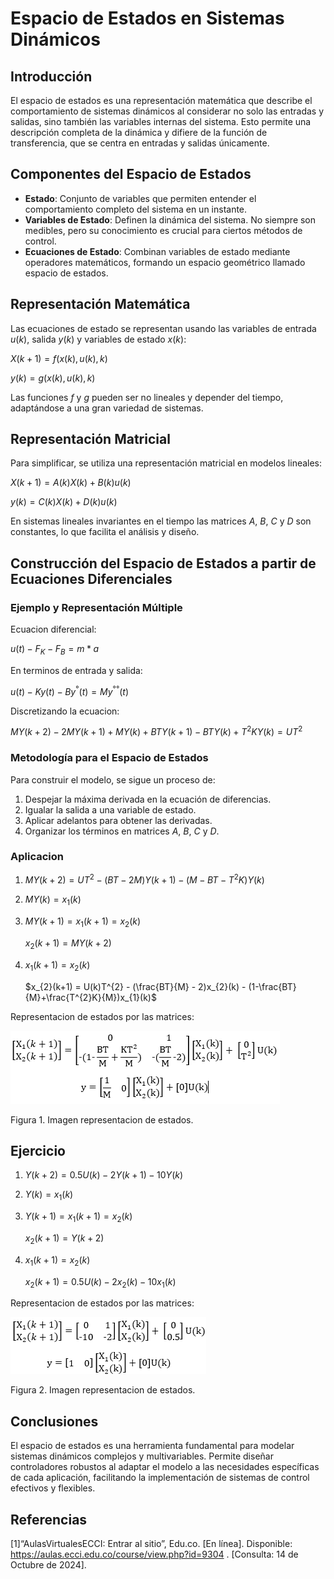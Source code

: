# Espacio de Estados en Sistemas Dinámicos
## Introducción
El espacio de estados es una representación matemática que describe el comportamiento de sistemas dinámicos al considerar no solo las entradas y salidas, sino también las variables internas del sistema. Esto permite una descripción completa de la dinámica y difiere de la función de transferencia, que se centra en entradas y salidas únicamente.

## Componentes del Espacio de Estados
- **Estado**: Conjunto de variables que permiten entender el comportamiento completo del sistema en un instante.
- **Variables de Estado**: Definen la dinámica del sistema. No siempre son medibles, pero su conocimiento es crucial para ciertos métodos de control.
- **Ecuaciones de Estado**: Combinan variables de estado mediante operadores matemáticos, formando un espacio geométrico llamado espacio de estados.

## Representación Matemática
Las ecuaciones de estado se representan usando las variables de entrada $u(k)$, salida $y(k)$ y variables de estado $x(k)$:

$X(k+1) = f(x(k), u(k), k)$

$y(k) = g(x(k), u(k), k)$

Las funciones $f$ y $g$ pueden ser no lineales y depender del tiempo, adaptándose a una gran variedad de sistemas.

## Representación Matricial
Para simplificar, se utiliza una representación matricial en modelos lineales:

$X(k+1) = A(k)X(k) + B(k)u(k)$

$y(k) = C(k)X(k) + D(k)u(k)$

En sistemas lineales invariantes en el tiempo las matrices $A$, $B$, $C$  y  $D$ son constantes, lo que facilita el análisis y diseño.

## Construcción del Espacio de Estados a partir de Ecuaciones Diferenciales
### Ejemplo y Representación Múltiple
Ecuacion diferencial: 

$u(t) - F_{K} - F_{B} = m * a$

En terminos de entrada y salida:

$u(t) - Ky(t) - By^{°}(t) = My^{°°}(t)$

Discretizando la ecuacion:

$MY(k+2) - 2MY(k+1) + MY(k) + BTY(k+1) - BTY(k) + T^{2}KY(k) = UT^{2}$

### Metodología para el Espacio de Estados
Para construir el modelo, se sigue un proceso de:
1. Despejar la máxima derivada en la ecuación de diferencias.
2. Igualar la salida a una variable de estado.
3. Aplicar adelantos para obtener las derivadas.
4. Organizar los términos en matrices $A$, $B$, $C$ y $D$.
   
### Aplicacion
1. $MY(k+2) = UT^{2} - (BT-2M)Y(k+1) - (M-BT-T^{2}K)Y(k)$
2. $MY(k) = x_{1}(k)$
3. $MY(k+1)=x_{1}(k+1)=x_{2}(k)$
   
   $x_{2}(k+1)=MY(k+2)$
   
4. $x_{1}(k+1) = x_{2}(k)$
   
   $x_{2}(k+1) = U(k)T^{2} - (\frac{BT}{M} - 2)x_{2}(k) - (1-\frac{BT}{M}+\frac{T^{2}K}{M})x_{1}(k)$

Representacion de estados por las matrices:

![Figura de ejemplo](Ejemplo.png)

Figura 1. Imagen representacion de estados.

## Ejercicio 
1. $Y(k+2) = 0.5U(k) - 2Y(k+1) - 10Y(k)$
2. $Y(k) = x_{1}(k)$
3. $Y(k+1)=x_{1}(k+1)=x_{2}(k)$
   
   $x_{2}(k+1)=Y(k+2)$
   
4. $x_{1}(k+1) = x_{2}(k)$
   
   $x_{2}(k+1) = 0.5U(k) - 2x_{2}(k) - 10x_{1}(k)$

Representacion de estados por las matrices:

![Figura de ejemplo](Ejemplo2.png)

Figura 2. Imagen representacion de estados.


## Conclusiones
El espacio de estados es una herramienta fundamental para modelar sistemas dinámicos complejos y multivariables. Permite diseñar controladores robustos al adaptar el modelo a las necesidades específicas de cada aplicación, facilitando la implementación de sistemas de control efectivos y flexibles.

## Referencias
[1]“AulasVirtualesECCI: Entrar al sitio”, Edu.co. [En línea]. Disponible: https://aulas.ecci.edu.co/course/view.php?id=9304 . [Consulta: 14 de Octubre de 2024].
